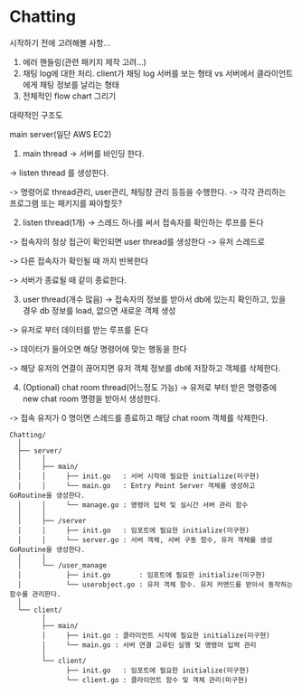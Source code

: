 # Chatting

시작하기 전에 고려해볼 사항...
1. 에러 핸들링(관련 패키지 제작 고려...)
2. 채팅 log에 대한 처리. 
    client가 채팅 log 서버를 보는 형태 vs 서버에서 클라이언트에게 채팅 정보를 날리는 형태
3. 전체적인 flow chart 그리기


대략적인 구조도

main server(일단 AWS EC2) 

1. main thread
  -> 서버를 바인딩 한다.
  
  -> listen thread 를 생성한다.
  
  -> 명령어로 thread관리, user관리, 채팅창 관리 등등을 수행한다. -> 각각 관리하는 프로그램 또는 패키지를 짜야할듯?

2. listen thread(1개)
  -> 스레드 하나를 써서 접속자를 확인하는 루프를 돈다
  
  -> 접속자의 정상 접근이 확인되면 user thread를 생성한다 -> 유저 스레드로
  
  -> 다른 접속자가 확인될 때 까지 반복한다
  
  -> 서버가 종료될 때 같이 종료한다.
  
3. user thread(개수 많음)
  -> 접속자의 정보를 받아서 db에 있는지 확인하고, 있을 경우 db 정보를 load, 없으면 새로운 객체 생성

  -> 유저로 부터 데이터를 받는 루프를 돈다
  
  -> 데이터가 들어오면 해당 명령어에 맞는 행동을 한다
  
  -> 해당 유저의 연결이 끊어지면 유저 객체 정보를 db에 저장하고 객체를 삭제한다.
  
4. (Optional) chat room thread(어느정도 가능)
  -> 유저로 부터 받은 명령중에 new chat room 명령을 받아서 생성한다.
  
  -> 접속 유저가 0 명이면 스레드를 종료하고 해당 chat room 객체를 삭제한다.
  

```
Chatting/
  │
  ├── server/
  │     │
  │     ├── main/
  │     │     ├── init.go   : 서버 시작에 필요한 initialize(미구현)
  │     │     └── main.go   : Entry Point Server 객체를 생성하고 GoRoutine을 생성한다.
  │     │     └── manage.go : 명령어 입력 및 실시간 서버 관리 함수
  │     │
  │     ├── /server
  │     │     ├── init.go   : 임포트에 필요한 initialize(미구현)
  │     │     └── server.go : 서버 객체, 서버 구동 함수, 유저 객체를 생성 GoRoutine을 생성한다.
  │     │
  │     └── /user_manage
  │           ├── init.go       : 임포트에 필요한 initialize(미구현)
  │           └── userobject.go : 유저 객체 함수. 유저 커맨드를 받아서 동작하는 함수를 관리한다.
  │
  └── client/
        │
        ├── main/
        │     ├── init.go : 클라이언트 시작에 필요한 initialize(미구현)
        │     └── main.go : 서버 연결 고루틴 실행 및 명령어 입력 관리
        │     
        └── client/
              ├── init.go   : 임포트에 필요한 initialize(미구현)
              └── client.go : 클라이언트 함수 및 객체 관리(미구현)
```